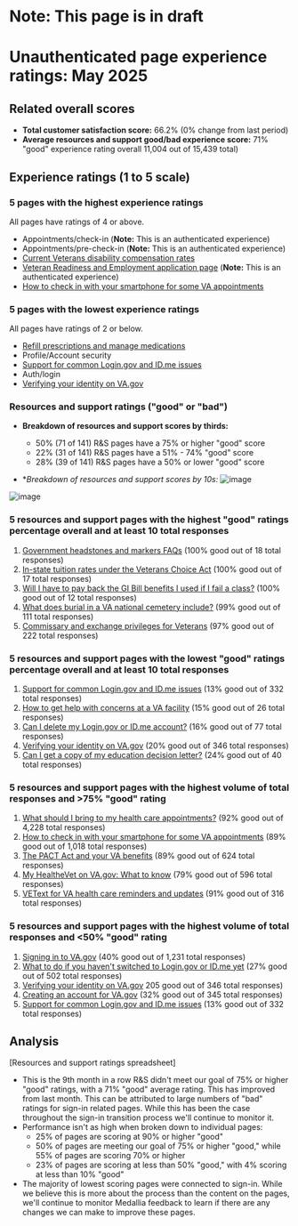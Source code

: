 # Note: This page is in draft
# Unauthenticated page experience ratings: May 2025
## Related overall scores
- **Total customer satisfaction score:** 66.2% (0% change from last period)
- **Average resources and support good/bad experience score:** 71% "good" experience rating overall 11,004 out of 15,439 total)

## Experience ratings (1 to 5 scale)

### 5 pages with the highest experience ratings 
All pages have ratings of 4 or above.
- Appointments/check-in (**Note:** This is an authenticated experience)
- Appointments/pre-check-in (**Note:** This is an authenticated experience)
- [Current Veterans disability compensation rates](https://www.va.gov/disability/compensation-rates/veteran-rates/)
- [Veteran Readiness and Employment application page](https://www.va.gov/careers-employment/vocational-rehabilitation/apply-vre-form-28-1900/) (**Note:** This is an authenticated experience)
- [How to check in with your smartphone for some VA appointments](https://www.va.gov/resources/how-to-check-in-with-your-smartphone-for-some-va-appointments/) 
      
### 5 pages with the lowest experience ratings
All pages have ratings of 2 or below.
- [Refill prescriptions and manage medications](https://www.va.gov/health-care/manage-prescriptions-medications/)
- Profile/Account security
- [Support for common Login.gov and ID.me issues](https://www.va.gov/resources/support-for-common-logingov-and-idme-issues/)
- Auth/login
- [Verifying your identity on VA.gov](https://www.va.gov/resources/verifying-your-identity-on-vagov/)
  
### Resources and support ratings ("good" or "bad")

- **Breakdown of resources and support scores by thirds:**
  - 50% (71 of 141) R&S pages have a 75% or higher "good" score
  - 22% (31 of 141) R&S pages have a 51% - 74% "good" score
  - 28% (39 of 141) R&S pages have a 50% or lower "good" score
    
- **Breakdown of resources and support scores by 10s:*
![image](https://github.com/user-attachments/assets/c5e4ffcc-330d-4e63-9e74-3854fdef5d16)

![image](https://github.com/user-attachments/assets/ebfc6783-49f4-499a-bc85-916340027bd1)

### 5 resources and support pages with the highest "good" ratings percentage overall and at least 10 total responses

1. [Government headstones and markers FAQs](https://www.va.gov/resources/government-headstones-and-markers-faqs/) (100% good out of 18 total responses)
2. [In-state tuition rates under the Veterans Choice Act](https://www.va.gov/resources/in-state-tuition-rates-under-the-veterans-choice-act/) (100% good out of 17 total responses)
3. [Will I have to pay back the GI Bill benefits I used if I fail a class?](https://www.va.gov/resources/will-i-have-to-pay-back-the-gi-bill-benefits-i-used-if-i-fail-a-class/) (100% good out of 12 total responses)
4. [What does burial in a VA national cemetery include?](https://www.va.gov/resources/what-does-burial-in-a-va-national-cemetery-include/) (99% good out of 111 total responses)
5. [Commissary and exchange privileges for Veterans](https://www.va.gov/resources/commissary-and-exchange-privileges-for-veterans/) (97% good out of 222 total responses)
   
### 5 resources and support pages with the lowest "good" ratings percentage overall and at least 10 total responses

1. [Support for common Login.gov and ID.me issues](https://www.va.gov/resources/support-for-common-logingov-and-idme-issues/) (13% good out of 332 total responses)
2. [How to get help with concerns at a VA facility](https://www.va.gov/resources/how-to-get-help-with-concerns-at-a-va-health-facility/) (15% good out of 26 total responses)
3. [Can I delete my Login.gov or ID.me account?](https://www.va.gov/resources/can-i-delete-my-logingov-or-idme-account/) (16% good out of 77 total responses)
4. [Verifying your identity on VA.gov](https://www.va.gov/resources/verifying-your-identity-on-vagov/) (20% good out of 346 total responses)
5. [Can I get a copy of my education decision letter?](https://www.va.gov/resources/can-i-get-a-copy-of-my-education-decision-letter/) (24% good out of 40 total responses)
   
### 5 resources and support pages with the highest volume of total responses and >75% "good" rating

1. [What should I bring to my health care appointments?](https://www.va.gov/resources/what-should-i-bring-to-my-health-care-appointments/) (92% good out of 4,228 total responses)
2. [How to check in with your smartphone for some VA appointments](https://www.va.gov/resources/how-to-check-in-with-your-smartphone-for-some-va-appointments/) (89% good out of 1,018 total responses)
3. [The PACT Act and your VA benefits](https://www.va.gov/resources/the-pact-act-and-your-va-benefits/) (89% good out of 624 total responses)
4. [My HealtheVet on VA.gov: What to know](https://www.va.gov/resources/my-healthevet-on-vagov-what-to-know/) (79% good out of 596 total responses)
5. [VEText for VA health care reminders and updates](https://www.va.gov/resources/vetext-for-va-health-care-reminders-and-updates/) (91% good out of 316 total responses) 
        
### 5 resources and support pages with the highest volume of total responses and <50% "good" rating

1. [Signing in to VA.gov](https://www.va.gov/resources/signing-in-to-vagov/) (40% good out of 1,231 total responses)
2. [What to do if you haven't switched to Login.gov or ID.me yet](https://www.va.gov/resources/what-to-do-if-you-havent-switched-to-logingov-or-idme-yet/) (27% good out of 502 total responses)
3. [Verifying your identity on VA.gov](https://www.va.gov/resources/verifying-your-identity-on-vagov/) 205 good out of 346 total responses)
4. [Creating an account for VA.gov](https://www.va.gov/resources/creating-an-account-for-vagov/) (32% good out of 345 total responses)
5. [Support for common Login.gov and ID.me issues](https://www.va.gov/resources/support-for-common-logingov-and-idme-issues/) (13% good out of 332 total responses)

   
## Analysis
[Resources and support ratings spreadsheet]
- This is the 9th month in a row R&S didn't meet our goal of 75% or higher "good" ratings, with a 71% "good" average rating. This has improved from last month. This can be attributed to large numbers of "bad" ratings for sign-in related pages. While this has been the case throughout the sign-in transition process we'll continue to monitor it.
- Performance isn't as high when broken down to individual pages:
  - 25% of pages are scoring at 90% or higher "good"
  - 50% of pages are meeting our goal of 75% or higher "good," while 55% of pages are scoring 70% or higher
  - 23% of pages are scoring at less than 50% "good," with 4% scoring at less than 10% "good" 
- The majority of lowest scoring pages were connected to sign-in. While we believe this is more about the process than the content on the pages, we'll continue to monitor Medallia feedback to learn if there are any changes we can make to improve these pages.
